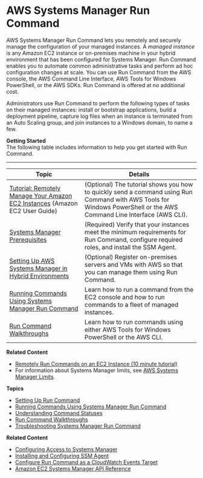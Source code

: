 # AWS Systems Manager Run Command<a name="execute-remote-commands"></a>

AWS Systems Manager Run Command lets you remotely and securely manage the configuration of your managed instances\. A *managed instance* is any Amazon EC2 instance or on\-premises machine in your hybrid environment that has been configured for Systems Manager\. Run Command enables you to automate common administrative tasks and perform ad hoc configuration changes at scale\. You can use Run Command from the AWS console, the AWS Command Line Interface, AWS Tools for Windows PowerShell, or the AWS SDKs\. Run Command is offered at no additional cost\.

Administrators use Run Command to perform the following types of tasks on their managed instances: install or bootstrap applications, build a deployment pipeline, capture log files when an instance is terminated from an Auto Scaling group, and join instances to a Windows domain, to name a few\.

**Getting Started**  
The following table includes information to help you get started with Run Command\.


****  

| Topic | Details | 
| --- | --- | 
|  [Tutorial: Remotely Manage Your Amazon EC2 Instances](http://docs.aws.amazon.com/AWSEC2/latest/UserGuide/tutorial_run_command.html) \(Amazon EC2 User Guide\)  |  \(Optional\) The tutorial shows you how to quickly send a command using Run Command with AWS Tools for Windows PowerShell or the AWS Command Line Interface \(AWS CLI\)\.  | 
|  [Systems Manager Prerequisites](systems-manager-prereqs.md)  |  \(Required\) Verify that your instances meet the minimum requirements for Run Command, configure required roles, and install the SSM Agent\.  | 
|  [Setting Up AWS Systems Manager in Hybrid Environments](systems-manager-managedinstances.md)  |  \(Optional\) Register on\-premises servers and VMs with AWS so that you can manage them using Run Command\.  | 
|  [Running Commands Using Systems Manager Run Command](run-command.md)  |  Learn how to run a command from the EC2 console and how to run commands to a fleet of managed instances\.  | 
|  [Run Command Walkthroughs](run-command-walkthroughs.md)  |  Learn how to run commands using either AWS Tools for Windows PowerShell or the AWS CLI\.  | 

**Related Content**
+ [Remotely Run Commands on an EC2 Instance \(10 minute tutorial\)](https://aws.amazon.com/getting-started/tutorials/remotely-run-commands-ec2-instance-systems-manager/)
+ For information about Systems Manager limits, see [AWS Systems Manager Limits](http://docs.aws.amazon.com/general/latest/gr/aws_service_limits.html#limits_ssm)\.

**Topics**
+ [Setting Up Run Command](sysman-rc-setting-up.md)
+ [Running Commands Using Systems Manager Run Command](run-command.md)
+ [Understanding Command Statuses](monitor-commands.md)
+ [Run Command Walkthroughs](run-command-walkthroughs.md)
+ [Troubleshooting Systems Manager Run Command](troubleshooting-remote-commands.md)

**Related Content**
+ [Configuring Access to Systems Manager](systems-manager-access.md)
+ [Installing and Configuring SSM Agent](ssm-agent.md)
+ [Configure Run Command as a CloudWatch Events Target](rc-cwe.md#rc-cwe-target)
+  [Amazon EC2 Systems Manager API Reference](http://docs.aws.amazon.com/ssm/latest/APIReference/) 